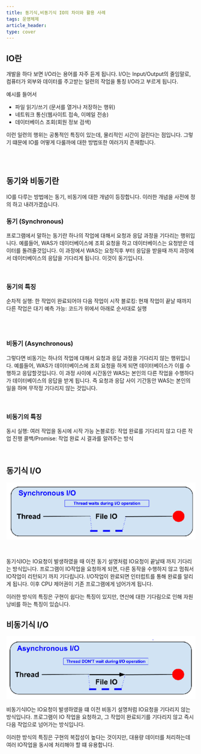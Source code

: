 ```yaml
---
title: 동기식,비동기식 IO의 차이와 활용 사례
tags: 운영체제
article_header:
type: cover
---
```


## IO란

개발을 하다 보면 I/O라는 용어를 자주 듣게 됩니다. I/O는 Input/Output의 줄임말로, 컴퓨터가 외부와 데이터를
주고받는 일련의 작업을 통칭 I/O라고 부르게 됩니다.

예시를 들어서

- 파일 읽기/쓰기 (문서를 열거나 저장하는 행위)
- 네트워크 통신(웹사이트 접속, 이메일 전송)
- 데이터베이스 조회(회원 정보 검색)

이런 일련의 행위는 공통적인 특징이 있는데, 물리적인 시간이 걸린다는 점입니다.
그렇기 떄문에 IO를 어떻게 다룰까에 대한 방법또한 여러가지 존재합니다.

<br>
<br>

## 동기와 비동기란

IO를 다루는 방법에는 동기, 비동기에 대한 개념이 등장합니다.
이러한 개념을 사전에 정의 하고 내려가겠습니다.

### 동기 (Synchronous)

프로그램에서 말하는 동기란 하나의 작업에 대해서 요청과 응답 과정을 기다리는 행위입니다.
예를들어, WAS가 데이터베이스에 조회 요청을 하고 데이터베이스는 요청받은 데이터를 돌려줄것입니다.
이 과정에서 WAS는 요청직후 부터 응답을 받을때 까지 과정에서 데이터베이스의 응답을 기다리게 됩니다. 이것이 동기입니다.

<br>

### 동기의 특징

순차적 실행: 한 작업이 완료되어야 다음 작업이 시작
블로킹: 현재 작업이 끝날 때까지 다른 작업은 대기
예측 가능: 코드가 위에서 아래로 순서대로 실행

<br>
<br>

### 비동기 (Asynchronous)

그렇다면 비동기는 하나의 작업에 대해서 요청과 응답 과정을 기다리지 않는 행위입니다.
예를들어, WAS가 데이터베이스에 조회 요청을 하게 되면 데이터베이스가 이를 수행하고 응답할것입니다.
이 과정 사이에 시간동안 WAS는 본인의 다른 작업을 수행하다가 데이터베이스의 응답을 받게 됩니다.
즉 요청과 응답 사이 기간동안 WAS는 본인의 일을 하며 무작정 기다리지 않는 것입니다.

<br>

### 비동기의 특징

동시 실행: 여러 작업을 동시에 시작 가능
논블로킹: 작업 완료를 기다리지 않고 다른 작업 진행
콜백/Promise: 작업 완료 시 결과를 알려주는 방식

<br>

## 동기식 I/O

![](https://raw.githubusercontent.com/jickDo/picture/master/OS/study/cp1/6/synchronous_io.png)

<br>

동기식IO는 IO요청이 발생하였을 때 이전 동기 설명처럼 IO요청이 끝날때 까지 기다리는 방식입니다.
프로그램이 IO작업을 요청하게 되면, 다른 동작을 수행하지 않고 멈춰서 IO작업이 리턴되기 까지 기다립니다.
I/O작업이 완료되면 인터럽트를 통해 완료를 알리게 됩니다. 이후 CPU 제어권이 기존 프로그램에게 넘어가게 됩니다.

이러한 방식의 특징은 구현이 쉽다는 특징이 있지만, 연산에 대한 기다림으로 인해 자원 낭비를 하는 특징이 있습니다.

## 비동기식 I/O

![](https://raw.githubusercontent.com/jickDo/picture/master/OS/study/cp1/6/asynchronous_io.png)

비동기식IO는 IO요청이 발생하였을 떄 이전 비동기 설명처럼 IO요청을 기다리지 않는 방식입니다.
프로그램이 IO 작업을 요청하고, 그 작업이 완료되기를 기다리지 않고 즉시 다음 작업으로 넘어가는 방식입니다.

이러한 방식의 특징은 구현의 복잡성이 높다는 것이지만, 대용량 데이터를 처리하는데 여러 IO작업을 동시에 처리해야 할 떄 유용합니다.
